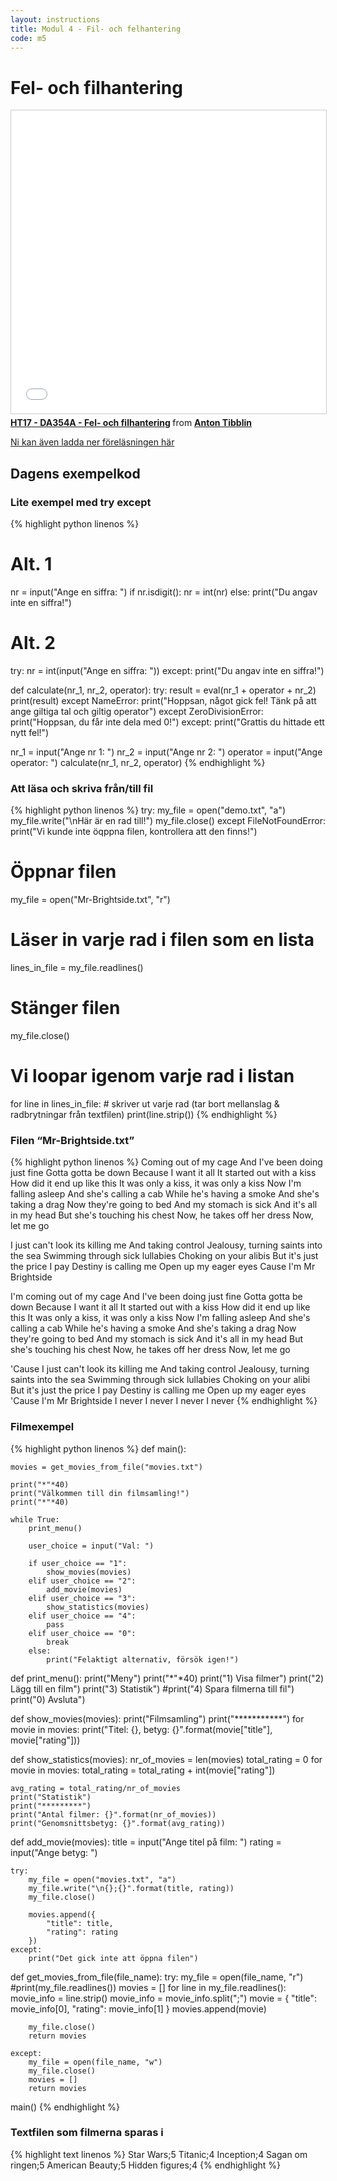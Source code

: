 ```yaml
---
layout: instructions
title: Modul 4 - Fil- och felhantering
code: m5
---
```


# Fel- och filhantering

<iframe src="//www.slideshare.net/slideshow/embed_code/key/6dJtVGncJTLxzR" width="595" height="485" frameborder="0" marginwidth="0" marginheight="0" scrolling="no" style="border:1px solid #CCC; border-width:1px; margin-bottom:5px; max-width: 100%;" allowfullscreen> </iframe> <div style="margin-bottom:5px"> <strong> <a href="//www.slideshare.net/AntonTibblin/ht17-da354a-fel-och-filhantering" title="HT17 - DA354A - Fel- och filhantering" target="_blank">HT17 - DA354A - Fel- och filhantering</a> </strong> from <strong><a href="https://www.slideshare.net/AntonTibblin" target="_blank">Anton Tibblin</a></strong> </div>

[Ni kan även ladda ner föreläsningen här](/assets/pdf/file-error.pdf)

## Dagens exempelkod

### Lite exempel med try except

{% highlight python linenos %}
# Alt. 1
nr = input("Ange en siffra: ")
if nr.isdigit():
    nr = int(nr)
else:
    print("Du angav inte en siffra!")

# Alt. 2
try:
    nr = int(input("Ange en siffra: "))
except:
    print("Du angav inte en siffra!")



def calculate(nr_1, nr_2, operator):
    try:
        result = eval(nr_1 + operator + nr_2)
        print(result)
    except NameError:
        print("Hoppsan, något gick fel! Tänk på att ange giltiga tal och giltig operator")
    except ZeroDivisionError:
        print("Hoppsan, du får inte dela med 0!")
    except:
        print("Grattis du hittade ett nytt fel!")


nr_1 = input("Ange nr 1: ")
nr_2 = input("Ange nr 2: ")
operator = input("Ange operator: ")
calculate(nr_1, nr_2, operator)
{% endhighlight %}

### Att läsa och skriva från/till fil

{% highlight python linenos %}
try:
    my_file = open("demo.txt", "a")
    my_file.write("\nHär är en rad till!")
    my_file.close()
except FileNotFoundError:
    print("Vi kunde inte öqppna filen, kontrollera att den finns!")

# Öppnar filen
my_file = open("Mr-Brightside.txt", "r")
# Läser in varje rad i filen som en lista
lines_in_file = my_file.readlines()
# Stänger filen
my_file.close()
# Vi loopar igenom varje rad i listan
for line in lines_in_file:
    # skriver ut varje rad (tar bort mellanslag & radbrytningar från textfilen)
    print(line.strip())
{% endhighlight %}

### Filen “Mr-Brightside.txt”

{% highlight python linenos %}
Coming out of my cage
And I've been doing just fine
Gotta gotta be down
Because I want it all
It started out with a kiss
How did it end up like this
It was only a kiss, it was only a kiss
Now I'm falling asleep
And she's calling a cab
While he's having a smoke
And she's taking a drag
Now they're going to bed
And my stomach is sick
And it's all in my head
But she's touching his chest
Now, he takes off her dress
Now, let me go

I just can't look its killing me
And taking control
Jealousy, turning saints into the sea
Swimming through sick lullabies
Choking on your alibis
But it's just the price I pay
Destiny is calling me
Open up my eager eyes
Cause I'm Mr Brightside

I'm coming out of my cage
And I've been doing just fine
Gotta gotta be down
Because I want it all
It started out with a kiss
How did it end up like this
It was only a kiss, it was only a kiss
Now I'm falling asleep
And she's calling a cab
While he's having a smoke
And she's taking a drag
Now they're going to bed
And my stomach is sick
And it's all in my head
But she's touching his chest
Now, he takes off her dress
Now, let me go

'Cause I just can't look its killing me
And taking control
Jealousy, turning saints into the sea
Swimming through sick lullabies
Choking on your alibi
But it's just the price I pay
Destiny is calling me
Open up my eager eyes
'Cause I'm Mr Brightside
I never
I never
I never
I never
{% endhighlight %}

### Filmexempel

{% highlight python linenos %}
def main():

    movies = get_movies_from_file("movies.txt")
    
    print("*"*40)
    print("Välkommen till din filmsamling!")
    print("*"*40)

    while True:
        print_menu()

        user_choice = input("Val: ")

        if user_choice == "1":
            show_movies(movies)
        elif user_choice == "2":
            add_movie(movies)
        elif user_choice == "3":
            show_statistics(movies)
        elif user_choice == "4":
            pass
        elif user_choice == "0":
            break
        else:
            print("Felaktigt alternativ, försök igen!")

def print_menu():
    print("Meny")
    print("*"*40)
    print("1) Visa filmer")
    print("2) Lägg till en film")
    print("3) Statistik")
    #print("4) Spara filmerna till fil")
    print("0) Avsluta")

def show_movies(movies):
    print("Filmsamling")
    print("***********")
    for movie in movies:
        print("Titel: {}, betyg: {}".format(movie["title"], movie["rating"]))


def show_statistics(movies):
    nr_of_movies = len(movies)
    total_rating = 0
    for movie in movies:
        total_rating = total_rating + int(movie["rating"])

    avg_rating = total_rating/nr_of_movies
    print("Statistik")
    print("*********")
    print("Antal filmer: {}".format(nr_of_movies))
    print("Genomsnittsbetyg: {}".format(avg_rating))
        
def add_movie(movies):
    title = input("Ange titel på film: ")
    rating = input("Ange betyg: ")

    try:
        my_file = open("movies.txt", "a")
        my_file.write("\n{};{}".format(title, rating))
        my_file.close()

        movies.append({
            "title": title,
            "rating": rating
        })
    except:
        print("Det gick inte att öppna filen")

def get_movies_from_file(file_name):
    try:
        my_file = open(file_name, "r")
        #print(my_file.readlines())
        movies = []
        for line in my_file.readlines():
            movie_info = line.strip()
            movie_info = movie_info.split(";")
            movie = {
                    "title": movie_info[0],
                    "rating": movie_info[1]
                }
            movies.append(movie)

        my_file.close()
        return movies
            
    except:
        my_file = open(file_name, "w")
        my_file.close()
        movies = []
        return movies

main()
{% endhighlight %}

### Textfilen som filmerna sparas i

{% highlight text linenos %}
Star Wars;5
Titanic;4
Inception;4
Sagan om ringen;5
American Beauty;5
Hidden figures;4
{% endhighlight %}
